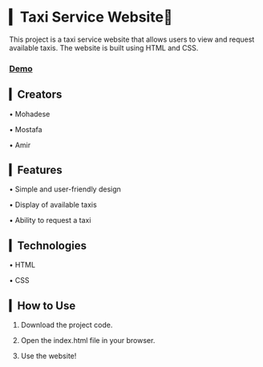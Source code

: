 # ▎Taxi Service Website🚖

This project is a taxi service website that allows users to view and request available taxis. The website is built using HTML and CSS.

### [Demo](https://mostafaz75.github.io/pearl-taxi/)

## ▎Creators

• Mohadese

• Mostafa

• Amir

## ▎Features

• Simple and user-friendly design

• Display of available taxis

• Ability to request a taxi

## ▎Technologies

• HTML

• CSS

## ▎How to Use

1. Download the project code.

2. Open the index.html file in your browser.

3. Use the website!
